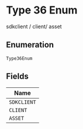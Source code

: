 
# Type 36 Enum

sdkclient / client/ asset

## Enumeration

`Type36Enum`

## Fields

| Name |
|  --- |
| `SDKCLIENT` |
| `CLIENT` |
| `ASSET` |

